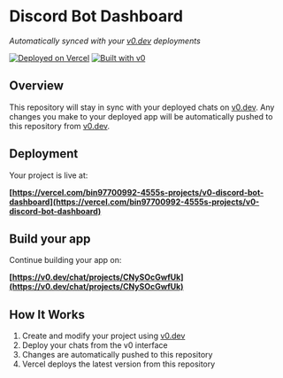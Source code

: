 # Discord Bot Dashboard

*Automatically synced with your [v0.dev](https://v0.dev) deployments*

[![Deployed on Vercel](https://img.shields.io/badge/Deployed%20on-Vercel-black?style=for-the-badge&logo=vercel)](https://vercel.com/bin97700992-4555s-projects/v0-discord-bot-dashboard)
[![Built with v0](https://img.shields.io/badge/Built%20with-v0.dev-black?style=for-the-badge)](https://v0.dev/chat/projects/CNySOcGwfUk)

## Overview

This repository will stay in sync with your deployed chats on [v0.dev](https://v0.dev).
Any changes you make to your deployed app will be automatically pushed to this repository from [v0.dev](https://v0.dev).

## Deployment

Your project is live at:

**[https://vercel.com/bin97700992-4555s-projects/v0-discord-bot-dashboard](https://vercel.com/bin97700992-4555s-projects/v0-discord-bot-dashboard)**

## Build your app

Continue building your app on:

**[https://v0.dev/chat/projects/CNySOcGwfUk](https://v0.dev/chat/projects/CNySOcGwfUk)**

## How It Works

1. Create and modify your project using [v0.dev](https://v0.dev)
2. Deploy your chats from the v0 interface
3. Changes are automatically pushed to this repository
4. Vercel deploys the latest version from this repository